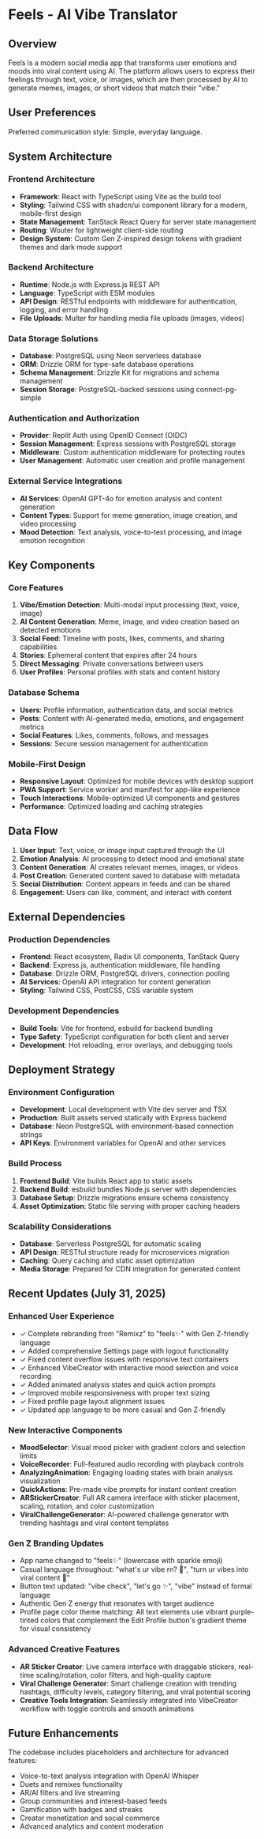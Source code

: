 # Feels - AI Vibe Translator

## Overview

Feels is a modern social media app that transforms user emotions and moods into viral content using AI. The platform allows users to express their feelings through text, voice, or images, which are then processed by AI to generate memes, images, or short videos that match their "vibe."

## User Preferences

Preferred communication style: Simple, everyday language.

## System Architecture

### Frontend Architecture
- **Framework**: React with TypeScript using Vite as the build tool
- **Styling**: Tailwind CSS with shadcn/ui component library for a modern, mobile-first design
- **State Management**: TanStack React Query for server state management
- **Routing**: Wouter for lightweight client-side routing
- **Design System**: Custom Gen Z-inspired design tokens with gradient themes and dark mode support

### Backend Architecture
- **Runtime**: Node.js with Express.js REST API
- **Language**: TypeScript with ESM modules
- **API Design**: RESTful endpoints with middleware for authentication, logging, and error handling
- **File Uploads**: Multer for handling media file uploads (images, videos)

### Data Storage Solutions
- **Database**: PostgreSQL using Neon serverless database
- **ORM**: Drizzle ORM for type-safe database operations
- **Schema Management**: Drizzle Kit for migrations and schema management
- **Session Storage**: PostgreSQL-backed sessions using connect-pg-simple

### Authentication and Authorization
- **Provider**: Replit Auth using OpenID Connect (OIDC)
- **Session Management**: Express sessions with PostgreSQL storage
- **Middleware**: Custom authentication middleware for protecting routes
- **User Management**: Automatic user creation and profile management

### External Service Integrations
- **AI Services**: OpenAI GPT-4o for emotion analysis and content generation
- **Content Types**: Support for meme generation, image creation, and video processing
- **Mood Detection**: Text analysis, voice-to-text processing, and image emotion recognition

## Key Components

### Core Features
1. **Vibe/Emotion Detection**: Multi-modal input processing (text, voice, image)
2. **AI Content Generation**: Meme, image, and video creation based on detected emotions
3. **Social Feed**: Timeline with posts, likes, comments, and sharing capabilities
4. **Stories**: Ephemeral content that expires after 24 hours
5. **Direct Messaging**: Private conversations between users
6. **User Profiles**: Personal profiles with stats and content history

### Database Schema
- **Users**: Profile information, authentication data, and social metrics
- **Posts**: Content with AI-generated media, emotions, and engagement metrics
- **Social Features**: Likes, comments, follows, and messages
- **Sessions**: Secure session management for authentication

### Mobile-First Design
- **Responsive Layout**: Optimized for mobile devices with desktop support
- **PWA Support**: Service worker and manifest for app-like experience
- **Touch Interactions**: Mobile-optimized UI components and gestures
- **Performance**: Optimized loading and caching strategies

## Data Flow

1. **User Input**: Text, voice, or image input captured through the UI
2. **Emotion Analysis**: AI processing to detect mood and emotional state
3. **Content Generation**: AI creates relevant memes, images, or videos
4. **Post Creation**: Generated content saved to database with metadata
5. **Social Distribution**: Content appears in feeds and can be shared
6. **Engagement**: Users can like, comment, and interact with content

## External Dependencies

### Production Dependencies
- **Frontend**: React ecosystem, Radix UI components, TanStack Query
- **Backend**: Express.js, authentication middleware, file handling
- **Database**: Drizzle ORM, PostgreSQL drivers, connection pooling
- **AI Services**: OpenAI API integration for content generation
- **Styling**: Tailwind CSS, PostCSS, CSS variable system

### Development Dependencies
- **Build Tools**: Vite for frontend, esbuild for backend bundling
- **Type Safety**: TypeScript configuration for both client and server
- **Development**: Hot reloading, error overlays, and debugging tools

## Deployment Strategy

### Environment Configuration
- **Development**: Local development with Vite dev server and TSX
- **Production**: Built assets served statically with Express backend
- **Database**: Neon PostgreSQL with environment-based connection strings
- **API Keys**: Environment variables for OpenAI and other services

### Build Process
1. **Frontend Build**: Vite builds React app to static assets
2. **Backend Build**: esbuild bundles Node.js server with dependencies
3. **Database Setup**: Drizzle migrations ensure schema consistency
4. **Asset Optimization**: Static file serving with proper caching headers

### Scalability Considerations
- **Database**: Serverless PostgreSQL for automatic scaling
- **API Design**: RESTful structure ready for microservices migration
- **Caching**: Query caching and static asset optimization
- **Media Storage**: Prepared for CDN integration for generated content

## Recent Updates (July 31, 2025)

### Enhanced User Experience
- ✓ Complete rebranding from "Remixz" to "feels✨" with Gen Z-friendly language
- ✓ Added comprehensive Settings page with logout functionality  
- ✓ Fixed content overflow issues with responsive text containers
- ✓ Enhanced VibeCreator with interactive mood selection and voice recording
- ✓ Added animated analysis states and quick action prompts
- ✓ Improved mobile responsiveness with proper text sizing
- ✓ Fixed profile page layout alignment issues
- ✓ Updated app language to be more casual and Gen Z-friendly

### New Interactive Components
- **MoodSelector**: Visual mood picker with gradient colors and selection limits
- **VoiceRecorder**: Full-featured audio recording with playback controls
- **AnalyzingAnimation**: Engaging loading states with brain analysis visualization
- **QuickActions**: Pre-made vibe prompts for instant content creation
- **ARStickerCreator**: Full AR camera interface with sticker placement, scaling, rotation, and color customization
- **ViralChallengeGenerator**: AI-powered challenge generator with trending hashtags and viral content templates

### Gen Z Branding Updates
- App name changed to "feels✨" (lowercase with sparkle emoji)
- Casual language throughout: "what's ur vibe rn? 💭", "turn ur vibes into viral content 💫"
- Button text updated: "vibe check", "let's go ✨", "vibe" instead of formal language
- Authentic Gen Z energy that resonates with target audience
- Profile page color theme matching: All text elements use vibrant purple-tinted colors that complement the Edit Profile button's gradient theme for visual consistency

### Advanced Creative Features
- **AR Sticker Creator**: Live camera interface with draggable stickers, real-time scaling/rotation, color filters, and high-quality capture
- **Viral Challenge Generator**: Smart challenge creation with trending hashtags, difficulty levels, category filtering, and viral potential scoring
- **Creative Tools Integration**: Seamlessly integrated into VibeCreator workflow with toggle controls and smooth animations

## Future Enhancements

The codebase includes placeholders and architecture for advanced features:
- Voice-to-text analysis integration with OpenAI Whisper
- Duets and remixes functionality  
- AR/AI filters and live streaming
- Group communities and interest-based feeds
- Gamification with badges and streaks
- Creator monetization and social commerce
- Advanced analytics and content moderation